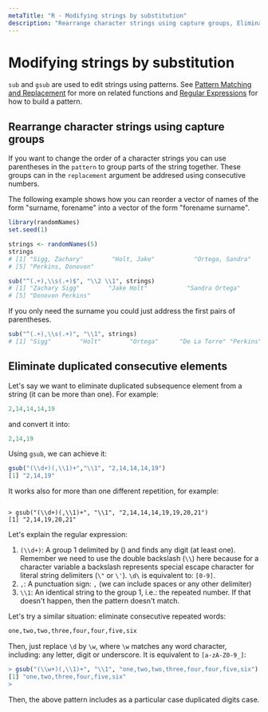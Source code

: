```yaml
---
metaTitle: "R - Modifying strings by substitution"
description: "Rearrange character strings using capture groups, Eliminate duplicated consecutive elements"
---
```


# Modifying strings by substitution


`sub` and `gsub` are used to edit strings using patterns. See [Pattern Matching and Replacement](http://stackoverflow.com/documentation/r/1123) for more on related functions and [Regular Expressions](http://stackoverflow.com/documentation/r/5748) for how to build a pattern.



## Rearrange character strings using capture groups


If you want to change the order of a character strings you can use parentheses in the `pattern` to group parts of the string together. These groups can in the `replacement` argument be addresed using consecutive numbers.

The following example shows how you can reorder a vector of names of the form "surname, forename" into a vector of the form "forename surname".

```r
library(randomNames) 
set.seed(1)

strings <- randomNames(5)
strings
# [1] "Sigg, Zachary"        "Holt, Jake"           "Ortega, Sandra"       "De La Torre, Nichole"
# [5] "Perkins, Donovon"  

sub("^(.+),\\s(.+)$", "\\2 \\1", strings)
# [1] "Zachary Sigg"        "Jake Holt"           "Sandra Ortega"       "Nichole De La Torre"
# [5] "Donovon Perkins"    

```

If you only need the surname you could just address the first pairs of parentheses.

```r
sub("^(.+),\\s(.+)", "\\1", strings)
# [1] "Sigg"        "Holt"        "Ortega"      "De La Torre" "Perkins"  

```



## Eliminate duplicated consecutive elements


Let's say we want to eliminate duplicated subsequence element from a string (it can be more than one). For example:

```r
2,14,14,14,19

```

and convert it into:

```r
2,14,19

```

Using `gsub`, we can achieve it:

```r
gsub("(\\d+)(,\\1)+","\\1", "2,14,14,14,19")
[1] "2,14,19"

```

It works also for more than one different repetition, for example:

```

> gsub("(\\d+)(,\\1)+", "\\1", "2,14,14,14,19,19,20,21")
[1] "2,14,19,20,21"

```

Let's explain the regular expression:

1. `(\\d+)`: A group 1 delimited by () and finds any digit (at least one). Remember we need to use the double backslash (`\\`) here because for a character variable a backslash represents special escape character for literal string delimiters (`\"` or `\'`). `\d\` is equivalent to: `[0-9]`.
1. `,`: A punctuation sign: `,` (we can include spaces or any other delimiter)
1. `\\1`: An identical string to the group 1, i.e.: the repeated number. If that doesn't happen, then the pattern doesn't match.

Let's try a similar situation: eliminate consecutive repeated words:

```r
one,two,two,three,four,four,five,six

```

Then, just replace `\d` by `\w`, where `\w` matches any word character, including:
any letter, digit or underscore. It is equivalent to `[a-zA-Z0-9_]`:

```r
> gsub("(\\w+)(,\\1)+", "\\1", "one,two,two,three,four,four,five,six")
[1] "one,two,three,four,five,six"
> 

```

Then, the above pattern includes as a particular case duplicated digits case.

